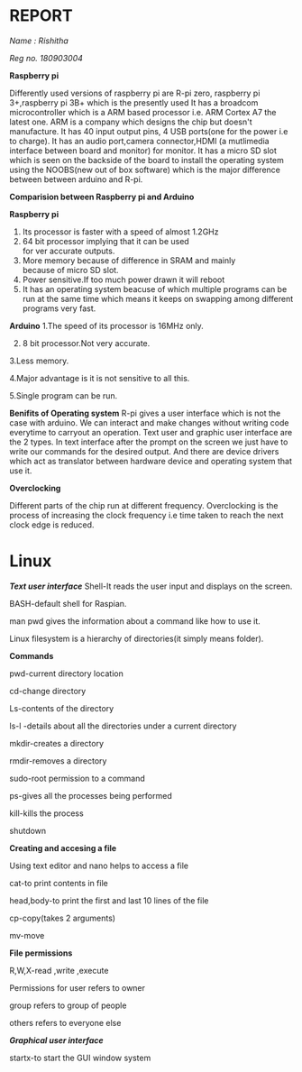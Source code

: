 # REPORT
*Name  : Rishitha*

*Reg no. 180903004*

**Raspberry pi**

Differently used versions of raspberry pi are R-pi zero,
raspberry pi 3+,raspberry pi 3B+ which is the presently used
It has a broadcom microcontroller which is a ARM based processor i.e. ARM Cortex A7 the latest one.
ARM is a company which designs the chip but doesn't manufacture.
It has 40 input output pins, 4 USB ports(one for the power i.e to charge).
It has an audio port,camera connector,HDMI (a mutlimedia interface between board and monitor) for monitor.
It has a micro SD slot which is seen on the backside of the board
to install the operating system using the NOOBS(new out of box software) which is 
the major difference between between arduino and R-pi.

**Comparision between Raspberry pi and Arduino**

**Raspberry pi**                                                      
1. Its processor is faster with a speed of almost 1.2GHz                
2. 64 bit processor implying that it can be used                        
   for ver accurate outputs.
3. More memory because of difference in SRAM and mainly                 
   because of micro SD slot.
4. Power sensitive.If too much power drawn it will reboot               
5. It has an operating system beacuse of which multiple programs can be run at the same 
   time which means it keeps on swapping among different programs very fast.

**Arduino**
1.The speed of its processor is 16MHz only.

 2. 8 bit processor.Not very accurate.  
 
 3.Less memory.
 
 4.Major advantage is it is not sensitive to all this.
 
 5.Single program can be run.

**Benifits of Operating system**
R-pi gives a user interface which is not the case with arduino.
We can interact and make changes without writing code everytime to carryout an operation.
Text user and graphic user interface are the 2 types.
In text interface after the prompt on the screen we just have to write our commands for the desired output.
And there are device drivers which act as translator between hardware device and operating system that use it.

**Overclocking**

Different parts of the chip run at different frequency.
Overclocking is the process of increasing the clock frequency i.e time taken to reach the next clock edge is reduced.

# Linux

***Text user interface***
Shell-It reads the user input and displays on the screen.

BASH-default shell for Raspian.

man pwd gives the information about a command like how to use it.

Linux filesystem is a hierarchy of directories(it simply means folder).

**Commands**

pwd-current directory location

cd-change directory

Ls-contents of the directory

ls-l -details about all the directories under a current directory

mkdir-creates a directory

rmdir-removes a directory

sudo-root permission to a command

ps-gives all the processes being performed

kill-kills the process

shutdown

**Creating and accesing a file**

Using text editor and nano helps to access a file

cat-to print contents in file

head,body-to print the first and last 10 lines of the file

cp-copy(takes 2 arguments)

mv-move

**File permissions**

R,W,X-read ,write ,execute

Permissions for user refers to owner

group refers to group of people

others refers to everyone else

***Graphical user interface***

startx-to start the GUI window system
